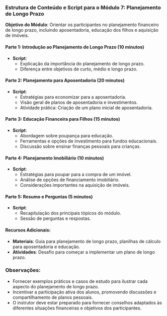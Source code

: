 ### Estrutura de Conteúdo e Script para o Módulo 7: Planejamento de Longo Prazo

**Objetivo do Módulo**: Orientar os participantes no planejamento financeiro de longo prazo, incluindo aposentadoria, educação dos filhos e aquisição de imóveis.

#### Parte 1: Introdução ao Planejamento de Longo Prazo (10 minutos)
- **Script**: 
  - Explicação da importância do planejamento de longo prazo.
  - Diferença entre objetivos de curto, médio e longo prazo.

#### Parte 2: Planejamento para Aposentadoria (20 minutos)
- **Script**:
  - Estratégias para economizar para a aposentadoria.
  - Visão geral de planos de aposentadoria e investimentos.
  - Atividade prática: Criação de um plano inicial de aposentadoria.

#### Parte 3: Educação Financeira para Filhos (15 minutos)
- **Script**:
  - Abordagem sobre poupança para educação.
  - Ferramentas e opções de investimento para fundos educacionais.
  - Discussão sobre ensinar finanças pessoais para crianças.

#### Parte 4: Planejamento Imobiliário (10 minutos)
- **Script**:
  - Estratégias para poupar para a compra de um imóvel.
  - Análise de opções de financiamento imobiliário.
  - Considerações importantes na aquisição de imóveis.

#### Parte 5: Resumo e Perguntas (5 minutos)
- **Script**:
  - Recapitulação dos principais tópicos do módulo.
  - Sessão de perguntas e respostas.

#### Recursos Adicionais:
- **Materiais**: Guia para planejamento de longo prazo, planilhas de cálculo para aposentadoria e educação.
- **Atividades**: Desafio para começar a implementar um plano de longo prazo.

### Observações:
- Fornecer exemplos práticos e casos de estudo para ilustrar cada aspecto do planejamento de longo prazo.
- Incentivar a participação ativa dos alunos, promovendo discussões e compartilhamento de planos pessoais.
- O instrutor deve estar preparado para fornecer conselhos adaptados às diferentes situações financeiras e objetivos dos participantes.